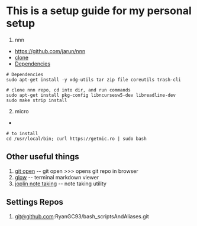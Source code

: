 # This is a setup guide for my personal setup

1. nnn 
- https://github.com/jarun/nnn
- [clone](git@github.com:jarun/nnn.git)
- [Dependencies](https://github.com/jarun/nnn/wiki/Usage)
```
# Dependencies
sudo apt-get install -y xdg-utils tar zip file coreutils trash-cli

```
```
# clone nnn repo, cd into dir, and run commands
sudo apt-get install pkg-config libncursesw5-dev libreadline-dev
sudo make strip install
```

2. micro 
- 
```
# to install
cd /usr/local/bin; curl https://getmic.ro | sudo bash
```

## Other useful things 
1. [git open](https://github.com/paulirish/git-open)
-- git open >>> opens git repo in browser
2. [glow](https://github.com/charmbracelet/glow)
-- terminal markdown viewer
3. [joplin note taking](https://github.com/laurent22/joplin)
-- note taking utility

## Settings Repos
1. git@github.com:RyanGC93/bash_scriptsAndAliases.git